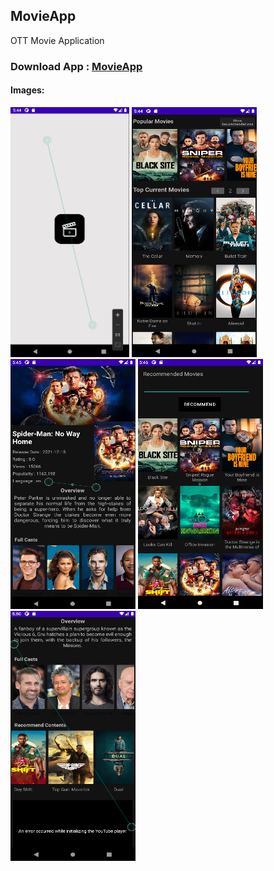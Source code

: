 ## MovieApp
OTT Movie Application
### Download App :  <a href="https://raw.githubusercontent.com/Rounak-Goyal/MovieApp/master/APK/MovieApp.apk" download> MovieApp </a> 

#### Images:<br>
<span>
<img src="screenshots/1.png" height=400 width=190>
<img src="screenshots/2.png" height=400 width=200>
<img src="screenshots/3.png" height=400 width=200>
<img src="screenshots/4.png" height=400 width=200>
<img src="screenshots/5.png" height=400 width=200>
</span> 
